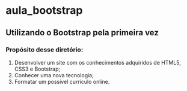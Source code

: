 # aula_bootstrap

## Utilizando o Bootstrap pela primeira vez

### Propósito desse diretório:

1. Desenvolver um site com os conhecimentos adquiridos de HTML5, CSS3 e Bootstrap;
2. Conhecer uma nova tecnologia;
3. Formatar um possível currículo online.
